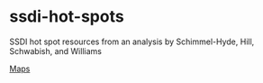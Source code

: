 # ssdi-hot-spots

SSDI hot spot resources from an analysis by Schimmel-Hyde, Hill, Schwabish, and Williams

[Maps](https://urbaninstitute.github.io/ssdi-hot-spots/analyses/maps.html)



